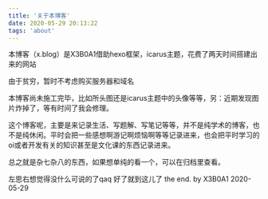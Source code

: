 ```yaml
---
title: '关于本博客'
date: 2020-05-29 20:13:22
tags: 'about'
---
```


本博客（x.blog）是X3B0A1借助hexo框架，icarus主题，花费了两天时间搭建出来的网站

由于贫穷，暂时不考虑购买服务器和域名

本博客尚未施工完毕，比如所头图还是icarus主题中的头像等等，另：近期发现图片炸掉了，等有时间了我会修理。

这个博客呢，主要是来记录生活、写题解、写笔记等等，并不是纯学术的博客，也不是纯休闲。平时会把一些感想啊游记啊烦恼啊等等记录进来，也会把平时学习的oi或者开发有关的知识甚至是文化课的东西记录进来。

总之就是杂七杂八的东西，如果想单纯的看一个，可以在归档里查看。

左思右想觉得没什么可说的了qaq
好了就到这儿了
the end.
by X3B0A1
2020-05-29